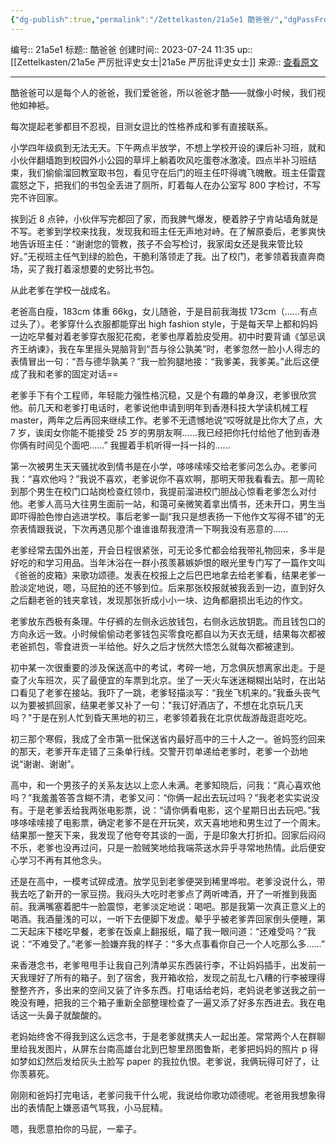 ```yaml
---
{"dg-publish":true,"permalink":"/Zettelkasten/21a5e1 酷爸爸/","dgPassFrontmatter":true}
---
```


编号:: 21a5e1
标题:: 酷爸爸
创建时间:: 2023-07-24 11:35
up:: [[Zettelkasten/21a5e 严厉批评史女士\|21a5e 严厉批评史女士]]
来源:: [查看原文](https://daily.zhihu.com/story/8471875)

---

酷爸爸可以是每个人的爸爸，我们爱爸爸，所以爸爸才酷——就像小时候，我们视他如神袛。

每次提起老爹都目不忍视，目测女逗比的性格养成和爹有直接联系。

小学四年级疯到无法无天。下午两点半放学，不想上学校开设的课后补习班，就和小伙伴翻墙跑到校园外小公园的草坪上躺着吹风吃蛋卷冰激凌。四点半补习班结束，我们偷偷溜回教室取书包，看见守在后门的班主任吓得魂飞魄散。班主任雷霆震怒之下，把我们的书包全丢进了厕所，盯着每人在办公室写 800 字检讨，不写完不许回家。

挨到近 8 点钟，小伙伴写完都回了家，而我脾气爆发，梗着脖子宁肯站墙角就是不写。老爹到学校来找我，发现我和班主任无声地对峙。在了解原委后，老爹爽快地告诉班主任：“谢谢您的管教，孩子不会写检讨，我家闺女还是我来管比较好。”无视班主任气到绿的脸色，干脆利落领走了我。出了校门，老爹领着我直奔商场，买了我打着滚想要的史努比书包。

从此老爹在学校一战成名。

老爸高白瘦，183cm 体重 66kg，女儿随爸，于是目前我海拔 173cm（……有点过头了）。老爹穿什么衣服都能穿出 high fashion style，于是每天早上都和妈妈一边吃早餐对着老爹穿衣服犯花痴，老爹也厚着脸皮受用。初中时要背诵《邹忌讽齐王纳谏》，我在车里摇头晃脑背到“吾与徐公孰美”时，老爹忽然一脸小人得志的表情冒出一句：“吾与德华孰美？”我一脸狗腿地接：“我爹美，我爹美。”此后这便成了我和老爹的固定对话==

老爹手下有个工程师，年轻能力强性格沉稳，又是个有趣的单身汉，老爹很欣赏他。前几天和老爹打电话时，老爹说他申请到明年到香港科技大学读机械工程 master，两年之后再回来继续工作。老爹不无遗憾地说“哎呀就是比你大了点，大 7 岁，诶闺女你能不能接受 25 岁的男朋友啊……我已经把你托付给他了他到香港你俩有时间见个面吧……” 我握着手机听得一抖一抖的……

第一次被男生天天骚扰收到情书是在小学，哆哆嗦嗦交给老爹问怎么办。老爹问我：“喜欢他吗？”我说不喜欢，老爹说你不喜欢啊，那明天带我看看去。那一周轮到那个男生在校门口站岗检查红领巾，我提前溜进校门胆战心惊看老爹怎么对付他。老爹人高马大往男生面前一站，和蔼可亲微笑着拿出情书，还未开口，男生当即吓得脸色惨白逃进学校。事后老爹一副“我只是想表扬一下他作文写得不错”的无奈表情跟我说，下次再遇见那个谁谁谁帮我澄清一下啊我没有恶意的……

老爹经常去国外出差，开会日程很紧张，可无论多忙都会给我带礼物回来，多半是好吃的和学习用品。当年沐浴在一群小孩羡慕嫉妒恨的眼光里专门写了一篇作文叫《爸爸的皮箱》来歌功颂德。发表在校报上之后巴巴地拿去给老爹看，结果老爹一脸淡定地说，嗯，马屁拍的还不够到位。后来那张校报就被我丢到一边，直到好久之后翻老爸的钱夹拿钱，发现那张折成小小一块、边角都磨损出毛边的作文。

老爹放东西极有条理。牛仔裤的左侧永远放钱包，右侧永远放钥匙。而且钱包口的方向永远一致。小时候偷偷动老爹钱包买零食吃都自以为天衣无缝，结果每次都被老爸抓包，零食进贡一半给他。好久之后才恍然大悟怎么就每次都被逮到。

初中某一次很重要的涉及保送高中的考试，考碎一地，万念俱灰想离家出走。于是查了火车班次，买了最便宜的车票到北京。坐了一天火车迷迷糊糊出站时，在出站口看见了老爹在接站。我吓了一跳，老爹轻描淡写：“我坐飞机来的。”我垂头丧气以为要被抓回家，结果老爹又补了一句："我订好酒店了，不想在北京玩几天吗？"于是在别人忙到昏天黑地的初三，老爹领着我在北京优哉游哉逛逛吃吃。

初三那个寒假，我成了全市第一批保送省内最好高中的三十人之一。爸妈签约回来的那天，老爹开车走错了三条单行线。交警开罚单递给老爹时，老爹一个劲地说“谢谢、谢谢”。

高中，和一个男孩子的关系友达以上恋人未满。老爹知晓后，问我：“真心喜欢他吗？”我羞羞答答含糊不清，老爹又问：“你俩一起出去玩过吗？”我老老实实说没有。于是老爹丢给我两张电影票，说：“请你俩看电影，这个星期日出去玩吧。”我哆哆嗦嗦接了电影票，确定老爹不是在开玩笑，欢天喜地地和男生过了一个周末。结果那一整天下来，我发现了他夸夸其谈的一面，于是印象大打折扣。回家后闷闷不乐，老爹也没再过问，只是一脸贼笑地给我端茶送水异乎寻常地热情。此后便安心学习不再有其他念头。

还是在高中，一模考试碎成渣。放学见到老爹便哭到稀里哗啦。老爹没说什么，带我去吃了新开的一家豆捞。我闷头大吃时老爹点了两听啤酒，开了一听推到我面前。我满嘴塞着肥牛一脸震惊，老爹淡定地说：喝吧。那是我第一次真正意义上的喝酒。我酒量浅的可以，一听下去便脚下发虚。晕乎乎被老爹弄回家倒头便睡，第二天起床下楼吃早餐，老爹在饭桌上翻报纸，瞄了我一眼问道：“还难受吗？”我说：“不难受了。”老爹一脸嫌弃我的样子：“多大点事看你自己一个人吃那么多……”

来香港念书，老爹甩甩手让我自己列清单买东西装行李，不让妈妈插手，出发前一天我理好了所有的箱子。到了宿舍，我开箱收拾，发现之前乱七八糟的行李被理得整整齐齐，多出来的空间又装了许多东西。打电话给老妈，老妈说老爹送我之前一晚没有睡，把我的三个箱子重新全部整理检查了一遍又添了好多东西进去。我在电话这一头鼻子就酸酸的。

老妈始终舍不得我到这么远念书，于是老爹就携夫人一起出差。常常两个人在群聊里给我发图片，从屏东台南高雄台北到巴黎里昂图鲁斯，老爹把妈妈的照片 p 得如梦如幻然后发给灰头土脸写 paper 的我拉仇恨。老爹说，我俩玩得可好了，让你羡慕死。

刚刚和爸妈打完电话，老爹问我干什么呢，我说给你歌功颂德呢。老爸用我想象得出的表情配上嫌恶语气骂我，小马屁精。

嗯，我愿意拍你的马屁，一辈子。



